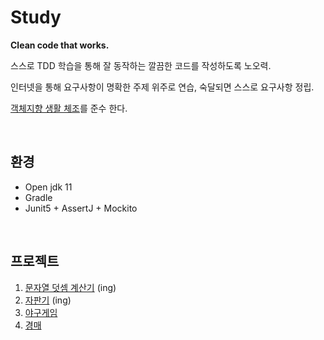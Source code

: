 # Study

__Clean code that works.__

스스로 TDD 학습을 통해 잘 동작하는 깔끔한 코드를 작성하도록 노오력.

인터넷을 통해 요구사항이 명확한 주제 위주로 연습, 숙달되면 스스로 요구사항 정립.

[객체지향 생활 체조](https://wikibook.co.kr/thoughtworks-anthology/)를 준수 한다.

<br>

## 환경
 - Open jdk 11
 - Gradle
 - Junit5 + AssertJ + Mockito

 <br>

## 프로젝트
1. [문자열 덧셈 계산기](https://github.com/ohtaeg/ddd-kitchenpos/tree/step1) (ing)
2. [자판기](https://github.com/ohtaeg/tdd-self-study/tree/master/vending-machine) (ing)
3. [야구게임](https://github.com/ohtaeg/tdd-self-study/tree/master/baseball-game)
4. [경매](https://github.com/ohtaeg/tdd-self-study/tree/master/auction)




